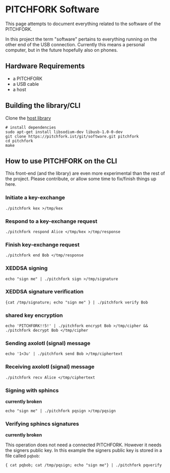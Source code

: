 # PITCHFORK Software

This page attempts to document everything related to the software of the PITCHFORK.

In this project the term "software" pertains to everything running on
the other end of the USB connection. Currently this means a personal
computer, but in the future hopefully also on phones.

## Hardware Requirements

- a PITCHFORK
- a USB cable
- a host

## Building the library/CLI

Clone the [host library](../git/software)
```
# install dependencies
sudo apt-get install libsodium-dev libusb-1.0-0-dev
git clone https://pitchfork.ist/git/software.git pitchfork
cd pitchfork
make
```

## How to use PITCHFORK on the CLI

This front-end (and the library) are even more experimental than the
rest of the project. Please contribute, or allow some time to
fix/finish things up here.

### Initiate a key-exchange

```
./pitchfork kex >/tmp/kex
```

### Respond to a key-exchange request

```
./pitchfork respond Alice </tmp/kex >/tmp/response
```

### Finish key-exchange request

```
./pitchfork end Bob </tmp/response
```

### XEDDSA signing

```
echo "sign me" | ./pitchfork sign >/tmp/signature
```

### XEDDSA signature verification

```
{cat /tmp/signature; echo "sign me" } | ./pitchfork verify Bob
```

### shared key encryption

```
echo 'PITCHFORK!!5!' | ./pitchfork encrypt Bob >/tmp/cipher && ./pitchfork decrypt Bob </tmp/cipher
```

### Sending axolotl (signal) message

```
echo '1<3u' | ./pitchfork send Bob >/tmp/ciphertext
```

### Receiving axolotl (signal) message

```
./pitchfork recv Alice </tmp/ciphertext
```

### Signing with sphincs
**currently broken**
```
echo "sign me" | ./pitchfork pqsign >/tmp/pqsign
```

### Verifying sphincs signatures
**currently broken**

This operation does not need a connected PITCHFORK. However it needs
the signers public key. In this example the signers public key is
stored in a file called `pqbob`:

```
{ cat pqbob; cat /tmp/pqsign; echo "sign me"} | ./pitchfork pqverify
```
